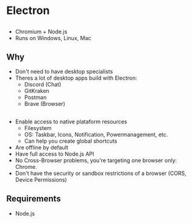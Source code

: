 # Electron

##
- Chromium + Node.js
- Runs on Windows, Linux, Mac

## Why
- Don't need to have desktop specialists
- Theres a lot of desktop apps build with Electron:
	- Discord (Chat)
	- GitKraken
	- Postman
	- Brave (Browser)

##
- Enable access to native plataform resources
	- Filesystem 
	- OS: Taskbar, Icons, Notification, Powermanagement, etc.
	- Can help you create global shortcuts
- Are offline by default 
- Have full access to Node.js API
- No Cross-Browser problems, you're targeting one browser only: Chrome.
- Don't have the security or sandbox restrictions of a browser (CORS, Device Permissions)

## Requirements
- Node.js





